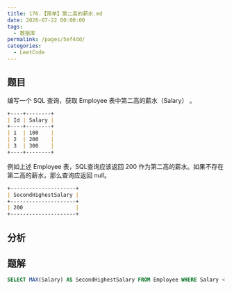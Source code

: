 ```yaml
---
title: 176.【简单】第二高的薪水.md
date: 2020-07-22 00:00:00
tags: 
  - 数据库
permalink: /pages/5ef4dd/
categories: 
  - LeetCode
---
```


## 题目
编写一个 SQL 查询，获取 Employee 表中第二高的薪水（Salary） 。

```md
+----+--------+
| Id | Salary |
+----+--------+
| 1  | 100    |
| 2  | 200    |
| 3  | 300    |
+----+--------+
```
例如上述 Employee 表，SQL查询应该返回 200 作为第二高的薪水。如果不存在第二高的薪水，那么查询应返回 null。

```md
+---------------------+
| SecondHighestSalary |
+---------------------+
| 200                 |
+---------------------+
```

## 分析

## 题解

```SQL
SELECT MAX(Salary) AS SecondHighestSalary FROM Employee WHERE Salary < (SELECT MAX(Salary) FROM Employee)
```